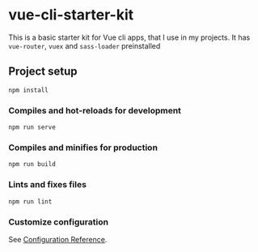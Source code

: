 # vue-cli-starter-kit
This is a basic starter kit for Vue cli apps, that I use in my projects. It has `vue-router`, `vuex` and `sass-loader` preinstalled

## Project setup
```
npm install
```

### Compiles and hot-reloads for development
```
npm run serve
```

### Compiles and minifies for production
```
npm run build
```

### Lints and fixes files
```
npm run lint
```

### Customize configuration
See [Configuration Reference](https://cli.vuejs.org/config/).
